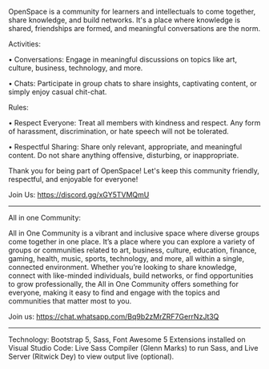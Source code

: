 OpenSpace is a community for learners and intellectuals to come together, share knowledge, and build networks. It's a place where knowledge is shared, friendships are formed, and meaningful conversations are the norm.

Activities:

• Conversations: Engage in meaningful discussions on topics like art, culture, business, technology, and more.

• Chats: Participate in group chats to share insights, captivating content, or simply enjoy casual chit-chat.

Rules:

• Respect Everyone: Treat all members with kindness and respect. Any form of harassment, discrimination, or hate speech will not be tolerated.

• Respectful Sharing: Share only relevant, appropriate, and meaningful content. Do not share anything offensive, disturbing, or inappropriate.

Thank you for being part of OpenSpace! Let's keep this community friendly, respectful, and enjoyable for everyone!

Join Us: https://discord.gg/xGY5TVMQmU

---------------------------------------------------------------------------------------------------------------------------

All in one Community:

All in One Community is a vibrant and inclusive space where diverse groups come together in one place. It’s a place where you can explore a variety of groups or communities related to art, business, culture, education, finance, gaming, health, music, sports, technology, and more, all within a single, connected environment. Whether you’re looking to share knowledge, connect with like-minded individuals, build networks, or find opportunities to grow professionally, the All in One Community offers something for everyone, making it easy to find and engage with the topics and communities that matter most to you.

Join us: https://chat.whatsapp.com/Bq9b2zMrZRF7GerrNzJt3Q

---------------------------------------------------------------------------------------------------------------------------

Technology: Bootstrap 5, Sass, Font Awesome 5
Extensions installed on Visual Studio Code: Live Sass Compiler (Glenn Marks) to run Sass, and Live Server (Ritwick Dey) to view output live (optional).
